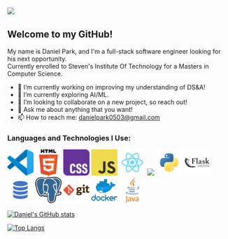 ### <img src='https://media.giphy.com/media/Nx0rz3jtxtEre/giphy.gif'/>

## Welcome to my GitHub!

My name is Daniel Park, and I'm a full-stack software engineer looking for his next opportunity. <br/>
Currently enrolled to Steven's Institute Of Technology for a Masters in Computer Science.

* 🔭 I’m currently working on improving my understanding of DS&A!
* 🌱 I’m currently exploring AI/ML.
* 👯 I’m looking to collaborate on a new project, so reach out!
* 💬 Ask me about anything that you want!
* 📫 How to reach me: danielpark0503@gmail.com

### [](https://github.com/dpxrk/dpxrk/#languagesandtechnologies)Languages and Technologies I Use:

<img height="60" src='https://raw.githubusercontent.com/github/explore/80688e429a7d4ef2fca1e82350fe8e3517d3494d/topics/visual-studio-code/visual-studio-code.png'> <addr>
<img height="60" src='https://raw.githubusercontent.com/github/explore/80688e429a7d4ef2fca1e82350fe8e3517d3494d/topics/html/html.png'> <addr>
<img height="60" src='https://raw.githubusercontent.com/github/explore/80688e429a7d4ef2fca1e82350fe8e3517d3494d/topics/css/css.png'> <addr>
<img height="60" src='https://raw.githubusercontent.com/github/explore/80688e429a7d4ef2fca1e82350fe8e3517d3494d/topics/javascript/javascript.png'> <addr>
<img height="60" src='https://raw.githubusercontent.com/github/explore/80688e429a7d4ef2fca1e82350fe8e3517d3494d/topics/react/react.png'> <addr>
<img height="60" src='(https://raw.githubusercontent.com/github/explore/80688e429a7d4ef2fca1e82350fe8e3517d3494d/topics/nodejs/nodejs.png'> <addr>
<img height="60" src='https://raw.githubusercontent.com/github/explore/80688e429a7d4ef2fca1e82350fe8e3517d3494d/topics/python/python.png'> <addr>
<img height="60" src='https://raw.githubusercontent.com/github/explore/80688e429a7d4ef2fca1e82350fe8e3517d3494d/topics/flask/flask.png'> <addr>
<img height="60" src='https://raw.githubusercontent.com/github/explore/80688e429a7d4ef2fca1e82350fe8e3517d3494d/topics/sql/sql.png'> <addr>
<img height="60" src='https://raw.githubusercontent.com/github/explore/80688e429a7d4ef2fca1e82350fe8e3517d3494d/topics/postgresql/postgresql.png'> <addr>
<img height="60" src='https://raw.githubusercontent.com/github/explore/80688e429a7d4ef2fca1e82350fe8e3517d3494d/topics/git/git.png'> <addr>
<img height="60" src='https://raw.githubusercontent.com/github/explore/80688e429a7d4ef2fca1e82350fe8e3517d3494d/topics/docker/docker.png'> <addr>
<img height="60" src='https://raw.githubusercontent.com/github/explore/80688e429a7d4ef2fca1e82350fe8e3517d3494d/topics/java/java.png'> <addr>


[![Daniel's GitHub stats](https://github-readme-stats.vercel.app/api?username=dpxrk&theme=radical)](https://github.com/dpxrk/github-readme-stats)


[![Top Langs](https://github-readme-stats.vercel.app/api/top-langs/?username=dpxrk&theme=radical&layout=compact)](https://github.com/dpxrk/github-readme-stats)



